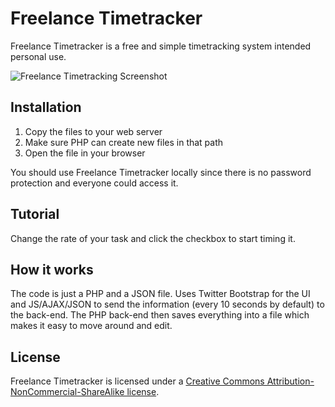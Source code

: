 # Freelance Timetracker

Freelance Timetracker is a free and simple timetracking system intended personal use.

![Freelance Timetracking Screenshot](http://xaviesteve.com/wp-content/uploads/2013/02/freelance-timetracker-free.png)

## Installation

1. Copy the files to your web server
2. Make sure PHP can create new files in that path
3. Open the file in your browser

You should use Freelance Timetracker locally since there is no password protection and everyone could access it.

## Tutorial

Change the rate of your task and click the checkbox to start timing it.

## How it works

The code is just a PHP and a JSON file. Uses Twitter Bootstrap for the UI and JS/AJAX/JSON to send the information (every 10 seconds by default) to the back-end. The PHP back-end then saves everything into a file which makes it easy to move around and edit.


## License

Freelance Timetracker is licensed under a [Creative Commons Attribution-NonCommercial-ShareAlike license](http://creativecommons.org/licenses/by-nc-sa/3.0/).